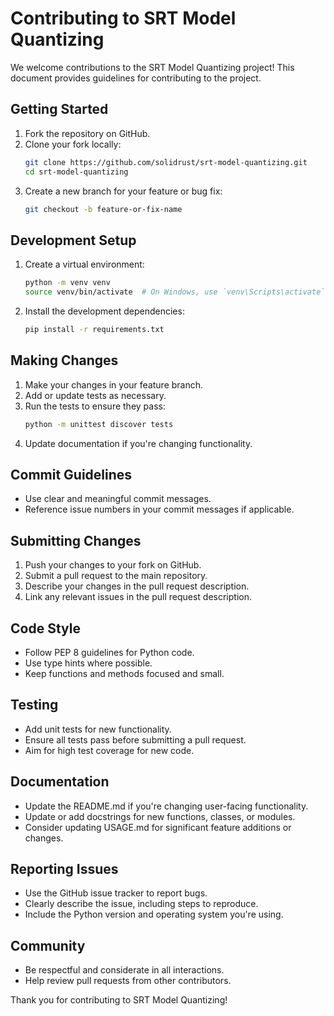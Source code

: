 # Contributing to SRT Model Quantizing

We welcome contributions to the SRT Model Quantizing project! This document provides guidelines for contributing to the project.

## Getting Started

1. Fork the repository on GitHub.
2. Clone your fork locally:
   ```bash
   git clone https://github.com/solidrust/srt-model-quantizing.git
   cd srt-model-quantizing
   ```
3. Create a new branch for your feature or bug fix:
   ```bash
   git checkout -b feature-or-fix-name
   ```

## Development Setup

1. Create a virtual environment:
   ```bash
   python -m venv venv
   source venv/bin/activate  # On Windows, use `venv\Scripts\activate`
   ```
2. Install the development dependencies:
   ```bash
   pip install -r requirements.txt
   ```

## Making Changes

1. Make your changes in your feature branch.
2. Add or update tests as necessary.
3. Run the tests to ensure they pass:
   ```bash
   python -m unittest discover tests
   ```
4. Update documentation if you're changing functionality.

## Commit Guidelines

- Use clear and meaningful commit messages.
- Reference issue numbers in your commit messages if applicable.

## Submitting Changes

1. Push your changes to your fork on GitHub.
2. Submit a pull request to the main repository.
3. Describe your changes in the pull request description.
4. Link any relevant issues in the pull request description.

## Code Style

- Follow PEP 8 guidelines for Python code.
- Use type hints where possible.
- Keep functions and methods focused and small.

## Testing

- Add unit tests for new functionality.
- Ensure all tests pass before submitting a pull request.
- Aim for high test coverage for new code.

## Documentation

- Update the README.md if you're changing user-facing functionality.
- Update or add docstrings for new functions, classes, or modules.
- Consider updating USAGE.md for significant feature additions or changes.

## Reporting Issues

- Use the GitHub issue tracker to report bugs.
- Clearly describe the issue, including steps to reproduce.
- Include the Python version and operating system you're using.

## Community

- Be respectful and considerate in all interactions.
- Help review pull requests from other contributors.

Thank you for contributing to SRT Model Quantizing!